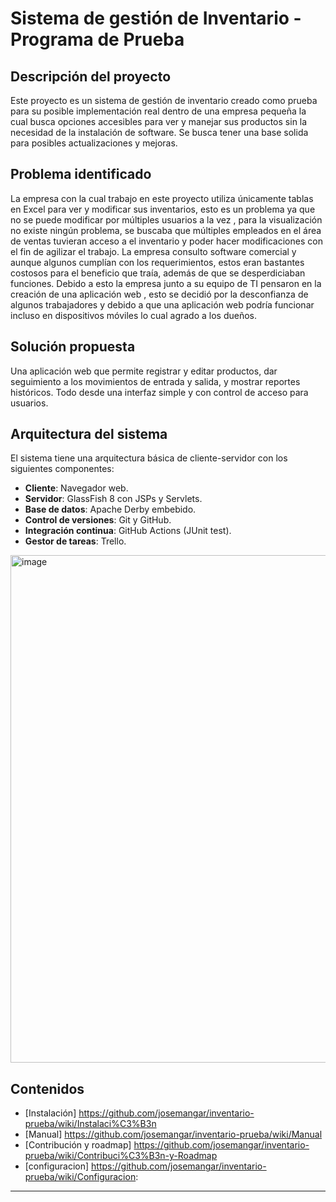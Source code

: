 # Sistema de gestión de Inventario - Programa de Prueba 

##  Descripción del proyecto

Este proyecto es un sistema de gestión de inventario creado como prueba para su posible implementación real dentro de una empresa pequeña la cual busca opciones accesibles para ver y manejar sus productos sin la necesidad de la instalación de software. Se busca tener una base solida para posibles actualizaciones y mejoras. 

##  Problema identificado

La empresa con la cual trabajo en este proyecto utiliza únicamente tablas en Excel para ver y modificar sus inventarios, esto es un problema ya que no se puede modificar por múltiples usuarios a la vez , para la visualización no existe ningún problema, se buscaba que múltiples empleados en el área de ventas tuvieran acceso a el inventario y poder hacer modificaciones con el fin de agilizar el trabajo. La empresa consulto software comercial y aunque algunos cumplían con los requerimientos, estos eran bastantes costosos para el beneficio que traía, además de que se desperdiciaban funciones. 
Debido a esto la empresa junto a su equipo de TI pensaron en la creación de una aplicación web , esto se decidió por la desconfianza de algunos trabajadores y debido a que una aplicación web podría funcionar incluso en dispositivos móviles lo cual agrado a los dueños. 

##  Solución propuesta

Una aplicación web que permite registrar y editar productos, dar seguimiento a los movimientos de entrada y salida, y mostrar reportes históricos. Todo desde una interfaz simple y con control de acceso para usuarios.

##  Arquitectura del sistema

El sistema tiene una arquitectura básica de cliente-servidor con los siguientes componentes:

- **Cliente**: Navegador web.
- **Servidor**: GlassFish 8 con JSPs y Servlets.
- **Base de datos**: Apache Derby embebido.
- **Control de versiones**: Git y GitHub.
- **Integración continua**: GitHub Actions (JUnit test).
- **Gestor de tareas**: Trello.
 <img width="567" height="812" alt="image" src="https://github.com/user-attachments/assets/7ec7dc91-e876-446b-b3b7-d9bfc5f3fd37" />


##  Contenidos

- [Instalación] https://github.com/josemangar/inventario-prueba/wiki/Instalaci%C3%B3n
- [Manual] https://github.com/josemangar/inventario-prueba/wiki/Manual
- [Contribución y roadmap] https://github.com/josemangar/inventario-prueba/wiki/Contribuci%C3%B3n-y-Roadmap
- [configuracion] https://github.com/josemangar/inventario-prueba/wiki/Configuracion:
---


